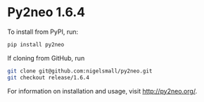 # Py2neo 1.6.4

To install from PyPI, run:
```bash
pip install py2neo
```

If cloning from GitHub, run
```bash
git clone git@github.com:nigelsmall/py2neo.git
git checkout release/1.6.4
```

For information on installation and usage, visit http://py2neo.org/.
